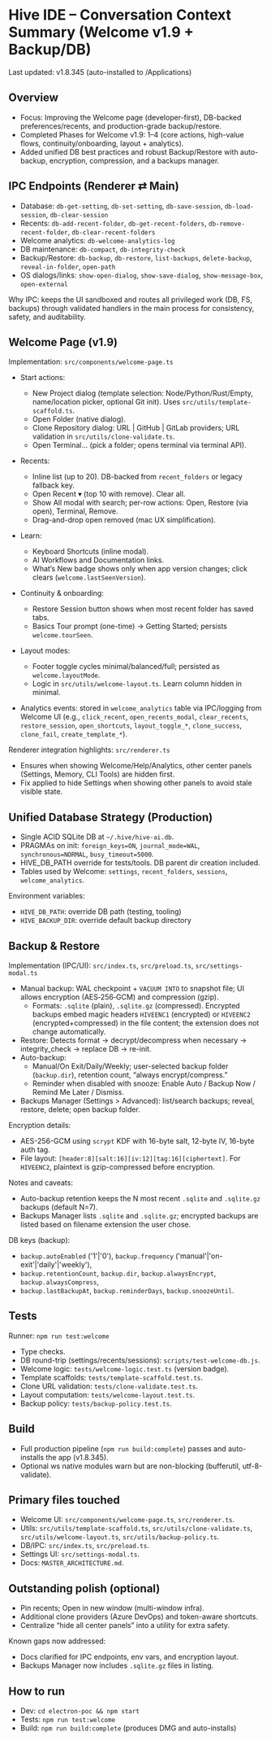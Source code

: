 # Hive IDE – Conversation Context Summary (Welcome v1.9 + Backup/DB)

Last updated: v1.8.345 (auto-installed to /Applications)

## Overview
- Focus: Improving the Welcome page (developer-first), DB-backed preferences/recents, and production-grade backup/restore.
- Completed Phases for Welcome v1.9: 1–4 (core actions, high-value flows, continuity/onboarding, layout + analytics).
- Added unified DB best practices and robust Backup/Restore with auto-backup, encryption, compression, and a backups manager.

## IPC Endpoints (Renderer ⇄ Main)
- Database: `db-get-setting`, `db-set-setting`, `db-save-session`, `db-load-session`, `db-clear-session`
- Recents: `db-add-recent-folder`, `db-get-recent-folders`, `db-remove-recent-folder`, `db-clear-recent-folders`
- Welcome analytics: `db-welcome-analytics-log`
- DB maintenance: `db-compact`, `db-integrity-check`
- Backup/Restore: `db-backup`, `db-restore`, `list-backups`, `delete-backup`, `reveal-in-folder`, `open-path`
- OS dialogs/links: `show-open-dialog`, `show-save-dialog`, `show-message-box`, `open-external`

Why IPC: keeps the UI sandboxed and routes all privileged work (DB, FS, backups) through validated handlers in the main process for consistency, safety, and auditability.

## Welcome Page (v1.9)
Implementation: `src/components/welcome-page.ts`

- Start actions:
  - New Project dialog (template selection: Node/Python/Rust/Empty, name/location picker, optional Git init). Uses `src/utils/template-scaffold.ts`.
  - Open Folder (native dialog).
  - Clone Repository dialog: URL | GitHub | GitLab providers; URL validation in `src/utils/clone-validate.ts`.
  - Open Terminal… (pick a folder; opens terminal via terminal API).

- Recents:
  - Inline list (up to 20). DB-backed from `recent_folders` or legacy fallback key.
  - Open Recent ▾ (top 10 with remove). Clear all.
  - Show All modal with search; per-row actions: Open, Restore (via open), Terminal, Remove.
  - Drag-and-drop open removed (mac UX simplification).

- Learn:
  - Keyboard Shortcuts (inline modal).
  - AI Workflows and Documentation links.
  - What’s New badge shows only when app version changes; click clears (`welcome.lastSeenVersion`).

- Continuity & onboarding:
  - Restore Session button shows when most recent folder has saved tabs.
  - Basics Tour prompt (one-time) → Getting Started; persists `welcome.tourSeen`.

- Layout modes:
  - Footer toggle cycles minimal/balanced/full; persisted as `welcome.layoutMode`.
  - Logic in `src/utils/welcome-layout.ts`. Learn column hidden in minimal.

- Analytics events: stored in `welcome_analytics` table via IPC/logging from Welcome UI (e.g., `click_recent`, `open_recents_modal`, `clear_recents`, `restore_session`, `open_shortcuts`, `layout_toggle_*`, `clone_success`, `clone_fail`, `create_template_*`).

Renderer integration highlights: `src/renderer.ts`
- Ensures when showing Welcome/Help/Analytics, other center panels (Settings, Memory, CLI Tools) are hidden first.
- Fix applied to hide Settings when showing other panels to avoid stale visible state.

## Unified Database Strategy (Production)
- Single ACID SQLite DB at `~/.hive/hive-ai.db`.
- PRAGMAs on init: `foreign_keys=ON`, `journal_mode=WAL`, `synchronous=NORMAL`, `busy_timeout=5000`.
- HIVE_DB_PATH override for tests/tools. DB parent dir creation included.
- Tables used by Welcome: `settings`, `recent_folders`, `sessions`, `welcome_analytics`.

Environment variables:
- `HIVE_DB_PATH`: override DB path (testing, tooling)
- `HIVE_BACKUP_DIR`: override default backup directory

## Backup & Restore
Implementation (IPC/UI): `src/index.ts`, `src/preload.ts`, `src/settings-modal.ts`

- Manual backup: WAL checkpoint + `VACUUM INTO` to snapshot file; UI allows encryption (AES‑256‑GCM) and compression (gzip).
  - Formats: `.sqlite` (plain), `.sqlite.gz` (compressed). Encrypted backups embed magic headers `HIVEENC1` (encrypted) or `HIVEENC2` (encrypted+compressed) in the file content; the extension does not change automatically.
- Restore: Detects format → decrypt/decompress when necessary → integrity_check → replace DB → re-init.
- Auto-backup:
  - Manual/On Exit/Daily/Weekly; user-selected backup folder (`backup.dir`), retention count, “always encrypt/compress.”
  - Reminder when disabled with snooze: Enable Auto / Backup Now / Remind Me Later / Dismiss.
- Backups Manager (Settings > Advanced): list/search backups; reveal, restore, delete; open backup folder.

Encryption details:
- AES-256-GCM using `scrypt` KDF with 16-byte salt, 12-byte IV, 16-byte auth tag.
- File layout: `[header:8][salt:16][iv:12][tag:16][ciphertext]`. For `HIVEENC2`, plaintext is gzip-compressed before encryption.

Notes and caveats:
- Auto-backup retention keeps the N most recent `.sqlite` and `.sqlite.gz` backups (default N=7).
- Backups Manager lists `.sqlite` and `.sqlite.gz`; encrypted backups are listed based on filename extension the user chose.

DB keys (backup):
- `backup.autoEnabled` ('1'|'0'), `backup.frequency` ('manual'|'on-exit'|'daily'|'weekly'),
- `backup.retentionCount`, `backup.dir`, `backup.alwaysEncrypt`, `backup.alwaysCompress`,
- `backup.lastBackupAt`, `backup.reminderDays`, `backup.snoozeUntil`.

## Tests
Runner: `npm run test:welcome`
- Type checks.
- DB round-trip (settings/recents/sessions): `scripts/test-welcome-db.js`.
- Welcome logic: `tests/welcome-logic.test.ts` (version badge).
- Template scaffolds: `tests/template-scaffold.test.ts`.
- Clone URL validation: `tests/clone-validate.test.ts`.
- Layout computation: `tests/welcome-layout.test.ts`.
- Backup policy: `tests/backup-policy.test.ts`.

## Build
- Full production pipeline (`npm run build:complete`) passes and auto-installs the app (v1.8.345).
- Optional ws native modules warn but are non-blocking (bufferutil, utf-8-validate).

## Primary files touched
- Welcome UI: `src/components/welcome-page.ts`, `src/renderer.ts`.
- Utils: `src/utils/template-scaffold.ts`, `src/utils/clone-validate.ts`, `src/utils/welcome-layout.ts`, `src/utils/backup-policy.ts`.
- DB/IPC: `src/index.ts`, `src/preload.ts`.
- Settings UI: `src/settings-modal.ts`.
- Docs: `MASTER_ARCHITECTURE.md`.

## Outstanding polish (optional)
- Pin recents; Open in new window (multi-window infra).
- Additional clone providers (Azure DevOps) and token-aware shortcuts.
- Centralize “hide all center panels” into a utility for extra safety.

Known gaps now addressed:
- Docs clarified for IPC endpoints, env vars, and encryption layout.
- Backups Manager now includes `.sqlite.gz` files in listing.

## How to run
- Dev: `cd electron-poc && npm start`
- Tests: `npm run test:welcome`
- Build: `npm run build:complete` (produces DMG and auto-installs)
